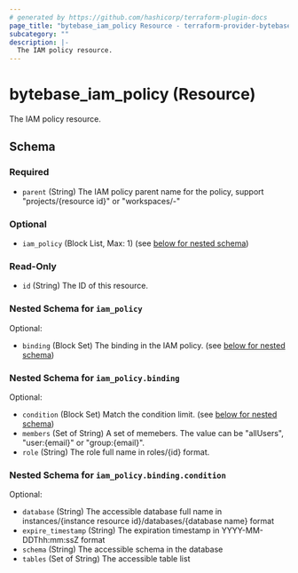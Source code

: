```yaml
---
# generated by https://github.com/hashicorp/terraform-plugin-docs
page_title: "bytebase_iam_policy Resource - terraform-provider-bytebase"
subcategory: ""
description: |-
  The IAM policy resource.
---
```


# bytebase_iam_policy (Resource)

The IAM policy resource.



<!-- schema generated by tfplugindocs -->
## Schema

### Required

- `parent` (String) The IAM policy parent name for the policy, support "projects/{resource id}" or "workspaces/-"

### Optional

- `iam_policy` (Block List, Max: 1) (see [below for nested schema](#nestedblock--iam_policy))

### Read-Only

- `id` (String) The ID of this resource.

<a id="nestedblock--iam_policy"></a>
### Nested Schema for `iam_policy`

Optional:

- `binding` (Block Set) The binding in the IAM policy. (see [below for nested schema](#nestedblock--iam_policy--binding))

<a id="nestedblock--iam_policy--binding"></a>
### Nested Schema for `iam_policy.binding`

Optional:

- `condition` (Block Set) Match the condition limit. (see [below for nested schema](#nestedblock--iam_policy--binding--condition))
- `members` (Set of String) A set of memebers. The value can be "allUsers", "user:{email}" or "group:{email}".
- `role` (String) The role full name in roles/{id} format.

<a id="nestedblock--iam_policy--binding--condition"></a>
### Nested Schema for `iam_policy.binding.condition`

Optional:

- `database` (String) The accessible database full name in instances/{instance resource id}/databases/{database name} format
- `expire_timestamp` (String) The expiration timestamp in YYYY-MM-DDThh:mm:ssZ format
- `schema` (String) The accessible schema in the database
- `tables` (Set of String) The accessible table list


